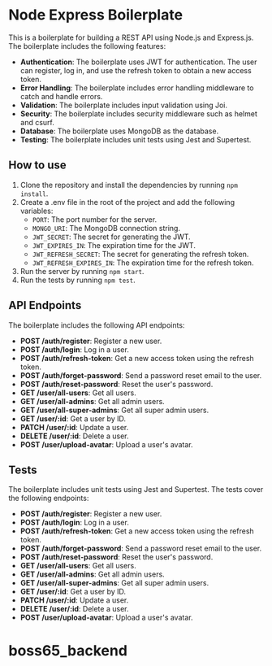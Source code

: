 # Node Express Boilerplate

This is a boilerplate for building a REST API using Node.js and Express.js. The boilerplate includes the following features:

- **Authentication**: The boilerplate uses JWT for authentication. The user can register, log in, and use the refresh token to obtain a new access token.
- **Error Handling**: The boilerplate includes error handling middleware to catch and handle errors.
- **Validation**: The boilerplate includes input validation using Joi.
- **Security**: The boilerplate includes security middleware such as helmet and csurf.
- **Database**: The boilerplate uses MongoDB as the database.
- **Testing**: The boilerplate includes unit tests using Jest and Supertest.

## How to use

1. Clone the repository and install the dependencies by running `npm install`.
2. Create a .env file in the root of the project and add the following variables:
    - `PORT`: The port number for the server.
    - `MONGO_URI`: The MongoDB connection string.
    - `JWT_SECRET`: The secret for generating the JWT.
    - `JWT_EXPIRES_IN`: The expiration time for the JWT.
    - `JWT_REFRESH_SECRET`: The secret for generating the refresh token.
    - `JWT_REFRESH_EXPIRES_IN`: The expiration time for the refresh token.
3. Run the server by running `npm start`.
4. Run the tests by running `npm test`.

## API Endpoints

The boilerplate includes the following API endpoints:

- **POST /auth/register**: Register a new user.
- **POST /auth/login**: Log in a user.
- **POST /auth/refresh-token**: Get a new access token using the refresh token.
- **POST /auth/forget-password**: Send a password reset email to the user.
- **POST /auth/reset-password**: Reset the user's password.
- **GET /user/all-users**: Get all users.
- **GET /user/all-admins**: Get all admin users.
- **GET /user/all-super-admins**: Get all super admin users.
- **GET /user/:id**: Get a user by ID.
- **PATCH /user/:id**: Update a user.
- **DELETE /user/:id**: Delete a user.
- **POST /user/upload-avatar**: Upload a user's avatar.

## Tests

The boilerplate includes unit tests using Jest and Supertest. The tests cover the following endpoints:

- **POST /auth/register**: Register a new user.
- **POST /auth/login**: Log in a user.
- **POST /auth/refresh-token**: Get a new access token using the refresh token.
- **POST /auth/forget-password**: Send a password reset email to the user.
- **POST /auth/reset-password**: Reset the user's password.
- **GET /user/all-users**: Get all users.
- **GET /user/all-admins**: Get all admin users.
- **GET /user/all-super-admins**: Get all super admin users.
- **GET /user/:id**: Get a user by ID.
- **PATCH /user/:id**: Update a user.
- **DELETE /user/:id**: Delete a user.
- **POST /user/upload-avatar**: Upload a user's avatar.
# boss65_backend
